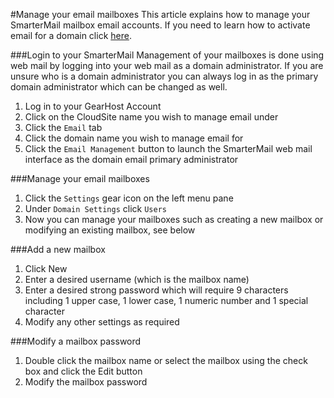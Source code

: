 #Manage your email mailboxes
This article explains how to manage your SmarterMail mailbox email accounts. If you need to learn how to activate email for a domain click [here](https://www.gearhost.com/documentation/enable-email).

###Login to your SmarterMail
Management of your mailboxes is done using web mail by logging into your web mail as a domain administrator. If you are unsure who is a domain administrator you can always log in as the primary domain administrator which can be changed as well.

1. Log in to your GearHost Account
2. Click on the CloudSite name you wish to manage email under
3. Click the `Email` tab
4. Click the domain name you wish to manage email for
5. Click the `Email Management` button to launch the SmarterMail web mail interface as the domain email primary administrator

###Manage your email mailboxes
1. Click the `Settings` gear icon on the left menu pane
2. Under `Domain Settings` click `Users`
3. Now you can manage your mailboxes such as creating a new mailbox or modifying an existing mailbox, see below

###Add a new mailbox
1. Click New
2. Enter a desired username (which is the mailbox name)
3. Enter a desired strong password which will require 9 characters including 1 upper case, 1 lower case, 1 numeric number and 1 special character
4. Modify any other settings as required

###Modify a mailbox password
1. Double click the mailbox name or select the mailbox using the check box and click the Edit button
2. Modify the mailbox password